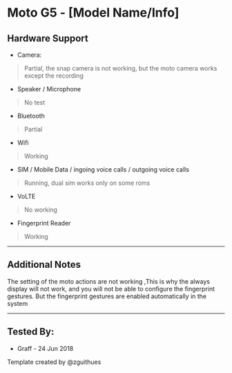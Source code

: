 # Moto G5 - [Model Name/Info]

## Hardware Support

* Camera:
> Partial, the snap camera is not working, but the moto camera works except the recording

* Speaker / Microphone
> No test

* Bluetooth
> Partial

* Wifi
> Working

* SIM / Mobile Data / ingoing voice calls / outgoing voice calls
> Running, dual sim works only on some roms

* VoLTE
> No working

* Fingerprint Reader
> Working

***
## Additional Notes

The setting of the moto actions are not working ,This is why the always display will not work, and you will not be able to configure the fingerprint gestures. But the fingerprint gestures are enabled automatically in the system


***


## Tested By:
* Graff - 24 Jun 2018

Template created by @zguithues